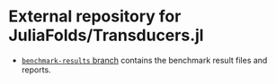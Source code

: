 # External repository for JuliaFolds/Transducers.jl

* [`benchmark-results` branch](https://github.com/JuliaFolds/Transducers-data/tree/benchmark-results)
  contains the benchmark result files and reports.

